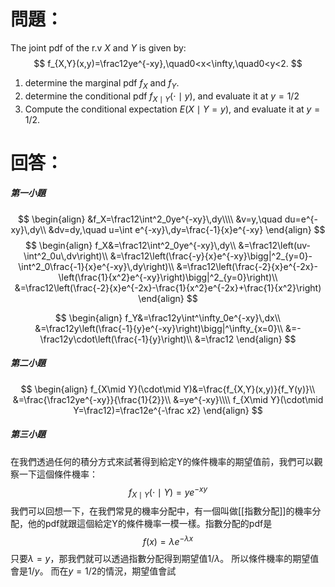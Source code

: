 # 問題：
The joint pdf of the r.v $X$ and $Y$ is given by:
$$
f_{X,Y}(x,y)=\frac12ye^{-xy},\quad0<x<\infty,\quad0<y<2.
$$
1. determine the marginal pdf $f_X$ and $f_Y$.
2. determine the conditional pdf $f_{X\mid Y}(\cdot\mid y)$, and evaluate it at $y=1/2$
3. Compute the conditional expectation $E(X\mid Y=y)$, and evaluate it at $y=1/2$.
# 回答：
##### 第一小題
$$
\begin{align}
&f_X=\frac12\int^2_0ye^{-xy}\,dy\\\\
&v=y,\quad du=e^{-xy}\,dy\\
&dv=dy,\quad u=\int e^{-xy}\,dy=\frac{-1}{x}e^{-xy}
\end{align}
$$
$$
\begin{align}
f_X&=\frac12\int^2_0ye^{-xy}\,dy\\
&=\frac12\left(uv-\int^2_0u\,dv\right)\\
&=\frac12\left(\frac{-y}{x}e^{-xy}\bigg|^2_{y=0}-\int^2_0\frac{-1}{x}e^{-xy}\,dy\right)\\
&=\frac12\left(\frac{-2}{x}e^{-2x}-\left(\frac{1}{x^2}e^{-xy}\right)\bigg|^2_{y=0}\right)\\
&=\frac12\left(\frac{-2}{x}e^{-2x}-\frac{1}{x^2}e^{-2x}+\frac{1}{x^2}\right)
\end{align}
$$


$$
\begin{align}
f_Y&=\frac12y\int^\infty_0e^{-xy}\,dx\\
&=\frac12y\left(\frac{-1}{y}e^{-xy}\right)\bigg|^\infty_{x=0}\\
&=-\frac12y\cdot\left(\frac{-1}{y}\right)\\
&=\frac12
\end{align}
$$
##### 第二小題
$$
\begin{align}
f_{X\mid Y}(\cdot\mid Y)&=\frac{f_{X,Y}(x,y)}{f_Y(y)}\\
&=\frac{\frac12ye^{-xy}}{\frac{1}{2}}\\
&=ye^{-xy}\\\\
f_{X\mid Y}(\cdot\mid Y=\frac12)=\frac12e^{-\frac x2}
\end{align}
$$
##### 第三小題
在我們透過任何的積分方式來試著得到給定Y的條件機率的期望值前，我們可以觀察一下這個條件機率：
$$
f_{X\mid Y}(\cdot\mid Y)=ye^{-xy}
$$
我們可以回想一下，在我們常見的機率分配中，有一個叫做[[指數分配]]的機率分配，他的pdf就跟這個給定Y的條件機率一模一樣。指數分配的pdf是
$$
f(x)=\lambda e^{-\lambda x}
$$
只要$\lambda=y$，那我們就可以透過指數分配得到期望值$1/\lambda$。
所以條件機率的期望值會是$1/y$。
而在$y=1/2$的情況，期望值會試